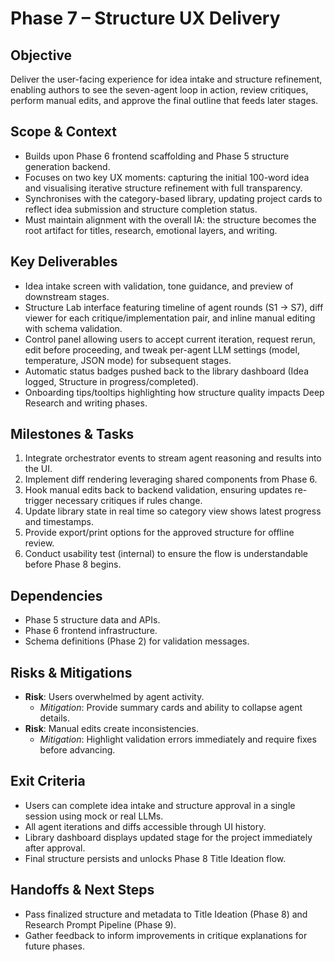 # Phase 7 – Structure UX Delivery

## Objective
Deliver the user-facing experience for idea intake and structure refinement, enabling authors to see the seven-agent loop in action, review critiques, perform manual edits, and approve the final outline that feeds later stages.

## Scope & Context
- Builds upon Phase 6 frontend scaffolding and Phase 5 structure generation backend.
- Focuses on two key UX moments: capturing the initial 100-word idea and visualising iterative structure refinement with full transparency.
- Synchronises with the category-based library, updating project cards to reflect idea submission and structure completion status.
- Must maintain alignment with the overall IA: the structure becomes the root artifact for titles, research, emotional layers, and writing.

## Key Deliverables
- Idea intake screen with validation, tone guidance, and preview of downstream stages.
- Structure Lab interface featuring timeline of agent rounds (S1 → S7), diff viewer for each critique/implementation pair, and inline manual editing with schema validation.
- Control panel allowing users to accept current iteration, request rerun, edit before proceeding, and tweak per-agent LLM settings (model, temperature, JSON mode) for subsequent stages.
- Automatic status badges pushed back to the library dashboard (Idea logged, Structure in progress/completed).
- Onboarding tips/tooltips highlighting how structure quality impacts Deep Research and writing phases.

## Milestones & Tasks
1. Integrate orchestrator events to stream agent reasoning and results into the UI.
2. Implement diff rendering leveraging shared components from Phase 6.
3. Hook manual edits back to backend validation, ensuring updates re-trigger necessary critiques if rules change.
4. Update library state in real time so category view shows latest progress and timestamps.
5. Provide export/print options for the approved structure for offline review.
6. Conduct usability test (internal) to ensure the flow is understandable before Phase 8 begins.

## Dependencies
- Phase 5 structure data and APIs.
- Phase 6 frontend infrastructure.
- Schema definitions (Phase 2) for validation messages.

## Risks & Mitigations
- **Risk**: Users overwhelmed by agent activity.
  - *Mitigation*: Provide summary cards and ability to collapse agent details.
- **Risk**: Manual edits create inconsistencies.
  - *Mitigation*: Highlight validation errors immediately and require fixes before advancing.

## Exit Criteria
- Users can complete idea intake and structure approval in a single session using mock or real LLMs.
- All agent iterations and diffs accessible through UI history.
- Library dashboard displays updated stage for the project immediately after approval.
- Final structure persists and unlocks Phase 8 Title Ideation flow.

## Handoffs & Next Steps
- Pass finalized structure and metadata to Title Ideation (Phase 8) and Research Prompt Pipeline (Phase 9).
- Gather feedback to inform improvements in critique explanations for future phases.
